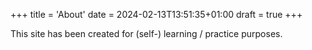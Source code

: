 +++
title = 'About'
date = 2024-02-13T13:51:35+01:00
draft = true
+++


This site has been created for (self-) learning / practice purposes.